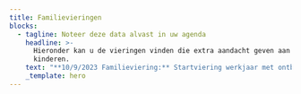 ```yaml
---
title: Familievieringen
blocks:
  - tagline: Noteer deze data alvast in uw agenda
    headline: >-
      Hieronder kan u de vieringen vinden die extra aandacht geven aan de
      kinderen. 
    text: "**10/9/2023 Familieviering:** Startviering werkjaar met ontbijt om 8u30 [(inschrijving vereist)](https://forms.gle/8DiTwqBMiUcRdpg17 \"inschrijving ontbijt\")\n\n**1/10/2023 Franciscusfeest**: Feestelijke viering van onze parochie. Aansluitend bieden we u graag een receptie aan in de parochiezaal. \n\n**19/11/2023 Familievierin**g\_met speciale aandacht voor onze vormelingen (Naamopgave)\n\n**24/12/2023 Kerstavond** Kerstwake om 16 u; Familieviering voor groot en klein\n\n**4/2/2024 Familieviering**\_met speciale aandacht voor de eerste communicanten (Naamopgave)\n\n**25/2/2024** 2de\_zondag van de vasten: Familieviering met kruisoplegging voor onze vormelingen. Viering staat ook in het teken van Broederlijk Delen\n\n**30/3/2024 Paaswake** om 20 u: Familieviering met eerste communiecanten en vormelingen. Viering opgeluisterd door het Franciscuskoor en ensemble.\n\n**21/4/2024 Familieviering**: Brodenviering met speciale aandacht voor onze eerste communiecanten\n\n**9/5/2024 OHHemelvaart**: Eerste communieviering om 10 u opgeluisterd door het muziekensemble van onze parochie.\n\n**23/6/2024** Slotviering werkjaar met aansluitend receptie. Viering opgeluisterd door muziekensemble van de parochie.\n"
    _template: hero
---
```




